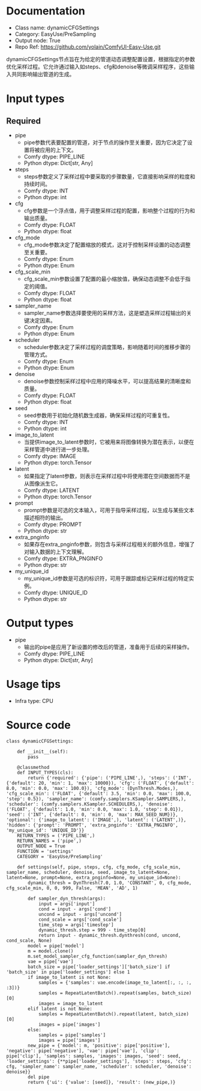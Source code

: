 # Documentation
- Class name: dynamicCFGSettings
- Category: EasyUse/PreSampling
- Output node: True
- Repo Ref: https://github.com/yolain/ComfyUI-Easy-Use.git

dynamicCFGSettings节点旨在为给定的管道动态调整配置设置，根据指定的参数优化采样过程。它允许通过输入如steps、cfg和denoise等微调采样程序，这些输入共同影响输出管道的生成。

# Input types
## Required
- pipe
    - pipe参数代表要配置的管道，对于节点的操作至关重要，因为它决定了设置将被应用的上下文。
    - Comfy dtype: PIPE_LINE
    - Python dtype: Dict[str, Any]
- steps
    - steps参数定义了采样过程中要采取的步骤数量，它直接影响采样的粒度和持续时间。
    - Comfy dtype: INT
    - Python dtype: int
- cfg
    - cfg参数是一个浮点值，用于调整采样过程的配置，影响整个过程的行为和输出质量。
    - Comfy dtype: FLOAT
    - Python dtype: float
- cfg_mode
    - cfg_mode参数决定了配置缩放的模式，这对于控制采样设置的动态调整至关重要。
    - Comfy dtype: Enum
    - Python dtype: Enum
- cfg_scale_min
    - cfg_scale_min参数设置了配置的最小缩放值，确保动态调整不会低于指定的阈值。
    - Comfy dtype: FLOAT
    - Python dtype: float
- sampler_name
    - sampler_name参数选择要使用的采样方法，这是塑造采样过程输出的关键决定因素。
    - Comfy dtype: Enum
    - Python dtype: Enum
- scheduler
    - scheduler参数决定了采样过程的调度策略，影响随着时间的推移步骤的管理方式。
    - Comfy dtype: Enum
    - Python dtype: Enum
- denoise
    - denoise参数控制采样过程中应用的降噪水平，可以提高结果的清晰度和质量。
    - Comfy dtype: FLOAT
    - Python dtype: float
- seed
    - seed参数用于初始化随机数生成器，确保采样过程的可重复性。
    - Comfy dtype: INT
    - Python dtype: int
- image_to_latent
    - 当提供image_to_latent参数时，它被用来将图像转换为潜在表示，以便在采样管道中进行进一步处理。
    - Comfy dtype: IMAGE
    - Python dtype: torch.Tensor
- latent
    - 如果指定了latent参数，则表示在采样过程中将使用潜在空间数据而不是从图像派生它。
    - Comfy dtype: LATENT
    - Python dtype: torch.Tensor
- prompt
    - prompt参数是可选的文本输入，可用于指导采样过程，以生成与某些文本描述相符的输出。
    - Comfy dtype: PROMPT
    - Python dtype: str
- extra_pnginfo
    - 如果存在extra_pnginfo参数，则包含与采样过程相关的额外信息，增强了对输入数据的上下文理解。
    - Comfy dtype: EXTRA_PNGINFO
    - Python dtype: str
- my_unique_id
    - my_unique_id参数是可选的标识符，可用于跟踪或标记采样过程的特定实例。
    - Comfy dtype: UNIQUE_ID
    - Python dtype: str

# Output types
- pipe
    - 输出的pipe是应用了新设置的修改后的管道，准备用于后续的采样操作。
    - Comfy dtype: PIPE_LINE
    - Python dtype: Dict[str, Any]

# Usage tips
- Infra type: CPU

# Source code
```
class dynamicCFGSettings:

    def __init__(self):
        pass

    @classmethod
    def INPUT_TYPES(cls):
        return {'required': {'pipe': ('PIPE_LINE',), 'steps': ('INT', {'default': 20, 'min': 1, 'max': 10000}), 'cfg': ('FLOAT', {'default': 8.0, 'min': 0.0, 'max': 100.0}), 'cfg_mode': (DynThresh.Modes,), 'cfg_scale_min': ('FLOAT', {'default': 3.5, 'min': 0.0, 'max': 100.0, 'step': 0.5}), 'sampler_name': (comfy.samplers.KSampler.SAMPLERS,), 'scheduler': (comfy.samplers.KSampler.SCHEDULERS,), 'denoise': ('FLOAT', {'default': 1.0, 'min': 0.0, 'max': 1.0, 'step': 0.01}), 'seed': ('INT', {'default': 0, 'min': 0, 'max': MAX_SEED_NUM})}, 'optional': {'image_to_latent': ('IMAGE',), 'latent': ('LATENT',)}, 'hidden': {'prompt': 'PROMPT', 'extra_pnginfo': 'EXTRA_PNGINFO', 'my_unique_id': 'UNIQUE_ID'}}
    RETURN_TYPES = ('PIPE_LINE',)
    RETURN_NAMES = ('pipe',)
    OUTPUT_NODE = True
    FUNCTION = 'settings'
    CATEGORY = 'EasyUse/PreSampling'

    def settings(self, pipe, steps, cfg, cfg_mode, cfg_scale_min, sampler_name, scheduler, denoise, seed, image_to_latent=None, latent=None, prompt=None, extra_pnginfo=None, my_unique_id=None):
        dynamic_thresh = DynThresh(7.0, 1.0, 'CONSTANT', 0, cfg_mode, cfg_scale_min, 0, 0, 999, False, 'MEAN', 'AD', 1)

        def sampler_dyn_thresh(args):
            input = args['input']
            cond = input - args['cond']
            uncond = input - args['uncond']
            cond_scale = args['cond_scale']
            time_step = args['timestep']
            dynamic_thresh.step = 999 - time_step[0]
            return input - dynamic_thresh.dynthresh(cond, uncond, cond_scale, None)
        model = pipe['model']
        m = model.clone()
        m.set_model_sampler_cfg_function(sampler_dyn_thresh)
        vae = pipe['vae']
        batch_size = pipe['loader_settings']['batch_size'] if 'batch_size' in pipe['loader_settings'] else 1
        if image_to_latent is not None:
            samples = {'samples': vae.encode(image_to_latent[:, :, :, :3])}
            samples = RepeatLatentBatch().repeat(samples, batch_size)[0]
            images = image_to_latent
        elif latent is not None:
            samples = RepeatLatentBatch().repeat(latent, batch_size)[0]
            images = pipe['images']
        else:
            samples = pipe['samples']
            images = pipe['images']
        new_pipe = {'model': m, 'positive': pipe['positive'], 'negative': pipe['negative'], 'vae': pipe['vae'], 'clip': pipe['clip'], 'samples': samples, 'images': images, 'seed': seed, 'loader_settings': {**pipe['loader_settings'], 'steps': steps, 'cfg': cfg, 'sampler_name': sampler_name, 'scheduler': scheduler, 'denoise': denoise}}
        del pipe
        return {'ui': {'value': [seed]}, 'result': (new_pipe,)}
```